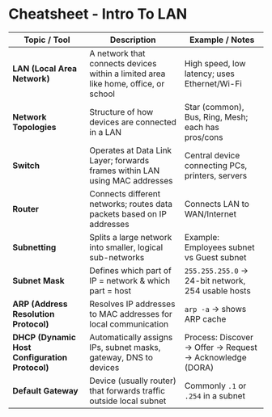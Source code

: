 # Cheatsheet - Intro To LAN

| Topic / Tool              | Description                                                                 | Example / Notes                                                      |
|---------------------------|-----------------------------------------------------------------------------|----------------------------------------------------------------------|
| **LAN (Local Area Network)** | A network that connects devices within a limited area like home, office, or school | High speed, low latency; uses Ethernet/Wi-Fi                         |
| **Network Topologies**    | Structure of how devices are connected in a LAN                             | Star (common), Bus, Ring, Mesh; each has pros/cons                   |
| **Switch**                | Operates at Data Link Layer; forwards frames within LAN using MAC addresses | Central device connecting PCs, printers, servers                     |
| **Router**                | Connects different networks; routes data packets based on IP addresses      | Connects LAN to WAN/Internet                                         |
| **Subnetting**            | Splits a large network into smaller, logical sub-networks                   | Example: Employees subnet vs Guest subnet                            |
| **Subnet Mask**           | Defines which part of IP = network & which part = host                      | `255.255.255.0` → 24-bit network, 254 usable hosts                   |
| **ARP (Address Resolution Protocol)** | Resolves IP addresses to MAC addresses for local communication        | `arp -a` → shows ARP cache                                           |
| **DHCP (Dynamic Host Configuration Protocol)** | Automatically assigns IPs, subnet masks, gateway, DNS to devices      | Process: Discover → Offer → Request → Acknowledge (DORA)             |
| **Default Gateway**       | Device (usually router) that forwards traffic outside local subnet          | Commonly `.1` or `.254` in a subnet                                  |


